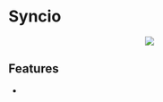 # Syncio

<div align="center">
    <a link="LICENSE.txt"><img src="https://img.shields.io/github/license/DevByEagle/Syncio?logo=apache&color=rgb(0%2C150%2C255)&link=LICENSE.txt"/></a>
</div>

## Features
-